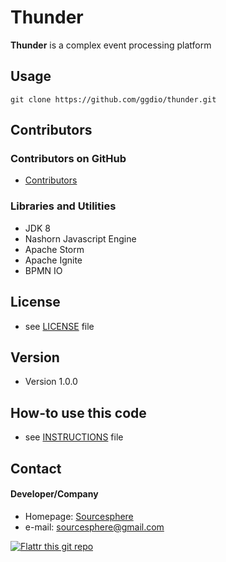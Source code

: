 Thunder
======
**Thunder** is a complex event processing platform

## Usage
```
git clone https://github.com/ggdio/thunder.git
```

## Contributors

### Contributors on GitHub
* [Contributors](https://github.com/ggdio/thunder/graphs/contributors)

### Libraries and Utilities
* JDK 8
* Nashorn Javascript Engine
* Apache Storm
* Apache Ignite
* BPMN IO

## License 
* see [LICENSE](https://github.com/ggdio/thunder/blob/master/LICENSE.md) file

## Version 
* Version 1.0.0

## How-to use this code
* see [INSTRUCTIONS](https://github.com/ggdio/thunder/blob/master/INSTRUCTIONS.md) file

## Contact
#### Developer/Company
* Homepage: [Sourcesphere](http://sourcesphere.com.br)
* e-mail: sourcesphere@gmail.com

[![Flattr this git repo](http://api.flattr.com/button/flattr-badge-large.png)](https://flattr.com/submit/auto?user_id=ggdio&url=https://github.com/ggdio/thunder&title=Thunder%20CEP&language=&tags=github&category=software) 
